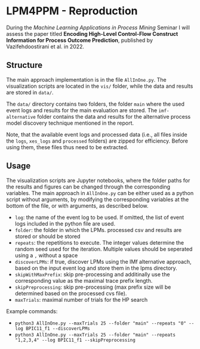 # LPM4PPM - Reproduction

During the _Machine Learning Applications in Process Mining_ Seminar I will assess the paper titled __Encoding High-Level Control-Flow Construct Information for Process Outcome Prediction__, published by Vazifehdoostirani et al. in 2022.
## Structure
The main approach implementation is in the file `AllInOne.py`. The visualization scripts are located in the `vis/` folder, while the data and results are stored in `data/`.

The `data/` directory contains two folders, the folder `main` where the used event logs and results for the main evaluation are stored.
The `imf-alternative` folder contains the data and results for the alternative process model discovery technique mentioned in the report.

Note, that the available event logs and processed data (i.e., all files inside the `logs`, `xes_logs` and `processed` folders) are zipped for efficiency. Before using them, these files thus need to be extracted.

## Usage
The visualization scripts are Jupyter notebooks, where the folder paths for the results and figures can be changed through the corresponding variables.
The main approach in `AllInOne.py` can be either used as a python script without arguments, by modifying the corresponding variables at the bottom of the file, or with arguments, as described below.

- `log`: the name of the event log to be used. If omitted, the list of event logs included in the python file are used.
- `folder`: the folder in which the LPMs. processed csv and results are stored or should be stored
- `repeats`: the repetitions to execute. The integer values determine the random seed used for the iteration. Multiple values should be seperated using a `,` without a space
- `discoverLPMs`: if true, discover LPMs using the IMf alternative approach, based on the input event log and store them in the lpms directory.
- `skipWithMaxPrefix`: skip pre-processing and additinally use the corresponding value as the maximal trace prefix length.
- `skipPreprocessing`: skip pre-processing (max prefix size will be determined based on the processed cvs file).
- `maxTrials`: maximal number of trials for the HP search

Example commands:
- `python3 AllInOne.py --maxTrials 25 --folder "main" --repeats "0" --log BPIC11_f1 --discoverLPMs`
- `python3 AllInOne.py --maxTrials 25 --folder "main" --repeats "1,2,3,4" --log BPIC11_f1 --skipPreprocessing`
